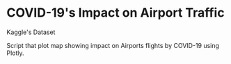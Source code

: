 # COVID-19's Impact on Airport Traffic
 Kaggle's Dataset

Script that plot map showing impact on Airports flights by COVID-19 using Plotly.
